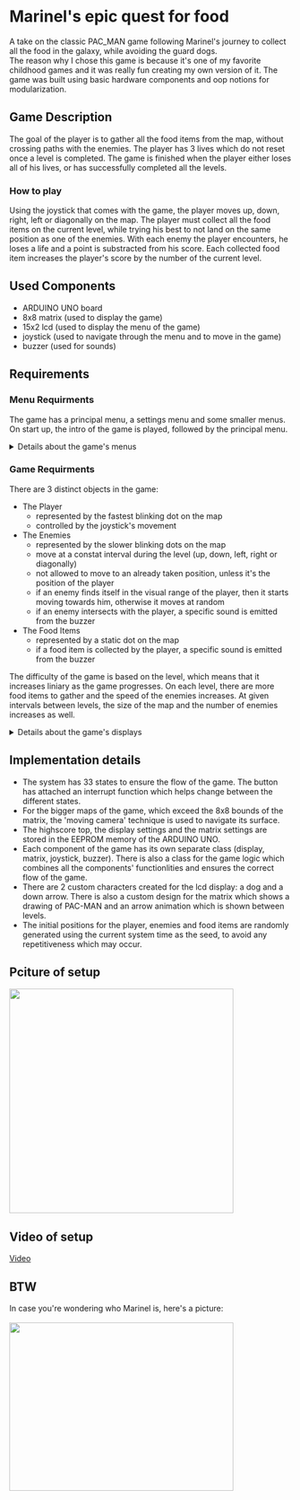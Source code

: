 # Marinel's epic quest for food
 A take on the classic PAC_MAN game following Marinel's journey to collect all the food in the galaxy, while avoiding the guard dogs. 
 <br />
 The reason why I chose this game is because it's one of my favorite childhood games and it was really fun creating my own version of it. The game was built using basic hardware components and oop notions for modularization.
 
## Game Description
 The goal of the player is to gather all the food items from the map, without crossing paths with the enemies. The player has 3 lives which do not reset once a level is completed. The game is finished when the player either loses all of his lives, or has successfully completed all the levels.
 
### How to play
 Using the joystick that comes with the game, the player moves up, down, right, left or diagonally on the map. The player must collect all the food items on the current level, while trying his best to not land on the same position as one of the enemies. With each enemy the player encounters, he loses a life and a point is substracted from his score. Each collected food item increases the player's score by the number of the current level.

## Used Components
 - ARDUINO UNO board
 - 8x8 matrix (used to display the game)
 - 15x2 lcd (used to display the menu of the game)
 - joystick (used to navigate through the menu and to move in the game)
 - buzzer (used for sounds)
 
## Requirements
### Menu Requirments
 The game has a principal menu, a settings menu and some smaller menus. On start up, the intro of the game is played, followed by the principal menu.

<details>
 <summary>Details about the game's menus</summary>
 <h4>Principal Menu</h4>
 Characteristics:
 <br/>
 <br/>
 <ul>
  <li>shown right after the intro or after the game has ended</li>
 </ul>
 
 Sections:
  - Start Game => starts the game at the initial level set by the player
  - Highscore => shows highscore board 
  - Settings => goes into the settings menu of the game
  - About => shows details about the game

 Motions:
  - scrolling through the options is accomplished using the X axis of the joystick
  - accesing one of the options is done using the button of the joystick
 
 #### Highscore
 Characteristics:
  - accessed via click from the principal menu
  - the top highscores are updated after every game, if the score of the player is higher than at least the last highscore in the top
  - the top highscores (player name + score) are stored in the memory

 Sections:
  - Top 5 Highscores => player name + score shown in descending order
  - Back => goes back to the principal menu

 Motions:
  - scrolling through the values is accomplished using the X axis of the joystick
  - a button press has effect only when pressed on the "Back" option
  
#### Settings Menu
 Characteristics:
  - accessed via click from the principal menu
  - each settings has its own specific step with which the value is modified
  
 Sections:  
  - Start Level => sets the initial level from which the game to start playing (step: 1)
  - Contrast => sets the contrast value for the lcd display (step: 5)
  - Brightness => sets the brightness value for the lcd display (step: 10)
  - Intensity => sets the intensity of the matrix's leds (step: 1)
  - Sound => sets whether the sound is on or off
  - Res Highscore => goes into the reset highscore menu
  - Back => goes back to the principal menu

 Motions:
  - scrolling through the options is accomplished using the X axis of the joystick
  - scroolling through the values for each setting is accomplished using the X axis of the joystick
  - accesing one of the options is done using the button of the joystick

### Reset Highscore
 Characteristics:
  - accessed via click from the settings menu
  
 Sections:  
  - No => goes back to the settings menu (nothing happenes)
  - Yes => resets the highscore top (deletes the stored values) and goes back to the settings menu

 Motions:
  - scrolling through the options is accomplished using the Y axis of the joystick
  - accesing one of the options is done using the button of the joystick

#### About
 Characteristics:
  - accessed via click from the principal menu
  - each section starts scrolling once its selected

 Sections:
  - Game Name
  - Creator Name
  - Github => the github link where the game's repository can be found
  - Back => goes back to the principal menu
 
 Motions:
  - scrolling through the options is accomplished using the X axis of the joystick
  - a button press has effect only when pressed on the "Back" option

#### Pause Game Menu
 Characteristics:
  - accessed via click while in game
  - the game freezes in its current state

 Sections:
  - Resume => resumes the current game
  - Exit => goes back to the principal menu (all the progress is lost)

 Motions:
  - scrolling through the options is accomplished using the Y axis of the joystick
  - accesing one of the options is done using the button of the joystick

#### Enter Name Menu
 Characteristics:
  - accessed when the highscore is beaten by the player
  - only players that beat the highscore are asked to enter their names in order to update the highscore top 
  - the name must have maximum 8 characters

 Sections:
  - Keyboard => displays all the possible characters which may go into the name
  - Delete => deletes the last charcater of the name
  - Done => saves the chosen name, updates the highscore top and moves to the end game menu

 Motions:
  - scrolling through the options is accomplished using the X axis of the joystick
  - scrolling through the characters of the keyboard is accomplished using both the X and Y axis of the joystick
  - selecting one of the characters from the keyboard is done using the button of the joystick
  - accesing one of the options is done using the button of the joystick

#### End Game Menu
 Characteristics:
  - accessed when the player has either lost, or won the game

 Sections:
  - Restart => restarts the game from the initial level
  - Exit => goes back to the principal menu

 Motions:
  - scrolling through the options is accomplished using the Y axis of the joystick
  - accesing one of the options is done using the button of the joystick
</details>

### Game Requirments
 There are 3 distinct objects in the game:
  - The Player 
    - represented by the fastest blinking dot on the map
    - controlled by the joystick's movement
  - The Enemies 
    - represented by the slower blinking dots on the map
    - move at a constat interval during the level (up, down, left, right or diagonally)
    - not allowed to move to an already taken position, unless it's the position of the player
    - if an enemy finds itself in the visual range of the player, then it starts moving towards him, otherwise it moves at random
    - if an enemy intersects with the player, a specific sound is emitted from the buzzer
  - The Food Items
    - represented by a static dot on the map
    - if a food item is collected by the player, a specific sound is emitted from the buzzer

 The difficulty of the game is based on the level, which means that it increases liniary as the game progresses. On each level, there are more food items to gather and the speed of the enemies increases. At given intervals between levels, the size of the map and the number of enemies increases as well. 

<details>
 <summary>Details about the game's displays</summary>
 <h4>Intro Display</h4>
 Characteristics:
 <br/>
 <br/>
 <ul>
  <li>plays at the begining of the game</li>
  <li>nothings happenes during this part if the joystick moves</li>
  <li>skipping this part is done by pressing the button of the joystick</li>
 </ul>
 
#### Start Game Display
 Characteristics:
  - shown at the begining of each game to prepare the player for the start of the game
  - buzzer plays a song while the screen is shown
  - nothings happenes during this part if the joystick moves or if the button is pressed

#### In Game Display
 Characteristics:
  - shows the level, number of lives and socore of the player
  - updates when either the score, or the number of lives changes
  - the joystick movements control the movement of the player on the matrix
  - the press of the button pauses the game and enteres the puase game menu

#### Won Game Display / Lost Game Display
 Characteristics:
  - shows corresponding message for the player
  - nothings happenes during this part if the joystick moves
  - skipping this part is done by pressing the button of the joystick

#### Statisctics Display
 Characteristics:
  - shows the statistics of the game (lives remaining + score obtained)
  - nothings happenes during this part if the joystick moves
  - skipping this part is done by pressing the button of the joystick

#### Beat Highscore Display
 Characteristics:
  - shown when the player has beaten the highscore to anounce him of his accomplishment
  - shows corresponding message
  - informs the player to enter his name and about the name restrictions
  - nothings happenes during this part if the joystick moves
  - skipping this part is done by pressing the button of the joystick
</details>

## Implementation details
 - The system has 33 states to ensure the flow of the game. The button has attached an interrupt function which helps change between the different states.
 - For the bigger maps of the game, which exceed the 8x8 bounds of the matrix, the 'moving camera' technique is used to navigate its surface.
 - The highscore top, the display settings and the matrix settings are stored in the EEPROM memory of the ARDUINO UNO.
 - Each component of the game has its own separate class (display, matrix, joystick, buzzer). There is also a class for the game logic which combines all the components' functionlities and ensures the correct flow of the game.
 - There are 2 custom characters created for the lcd display: a dog and a down arrow. There is also a custom design for the matrix which shows a drawing of PAC-MAN and an arrow animation which is shown between levels.
 - The initial positions for the player, enemies and food items are randomly generated using the current system time as the seed, to avoid any repetitiveness which may occur.
 

## Pciture of setup
<img src="https://user-images.githubusercontent.com/62221313/146199540-f3c28b32-d60d-4e60-9280-0f0152c128d4.jpeg" width="400" height="400" />

## Video of setup
<a href="https://youtu.be/IfucYv657mc" target="_blank">Video</a>

## BTW
In case you're wondering who Marinel is, here's a picture:
<br/>
<br/>
<img src="https://user-images.githubusercontent.com/62221313/145267826-f689cb21-f235-435f-a546-14fdef400233.jpeg" width="400" height="300" />
